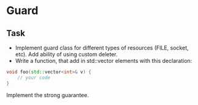 # Guard
## Task
- Implement guard class for different types of resources (FILE, socket, etc). Add ability of using custom deleter.
- Write a function, that add in std::vector elements with this declaration:
```cpp
void foo(std::vector<int>& v) {
	// your code
}
```
Implement the strong guarantee. 

